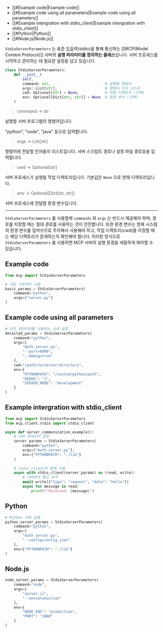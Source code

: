 - [[#Example code|Example code]]
- [[#Example code using all parameters|Example code using all parameters]]
- [[#Example intergration with stdio_client|Example intergration with stdio_client]]
- [[#Python|Python]]
- [[#Node.js|Node.js]]


`StdioServerParameters` 는 표준 입출력(stdio)을 통해 통신하는 [[MCP(Model Context Protocol)]] 서버의 **실행 파라미터를 정의하는 클래스**입니다. 서버 프로세스를 시작하고 관리하는 데 필요한 설정을 담고 있습니다.

```python
class StdioServerParameters:
    def __init__(
        self,
        command: str,                         # 실행할 명령어
        args: List[str],                      # 명령어 인자 리스트
        cwd: Optional[str] = None,            # 작업 디렉토리 (선택)
        env: Optional[Dict[str, str]] = None  # 환경 변수 (선택)
    )
```

> command -> str

실행할 서버 프로그램의 명령어입니다.

"python", "node", "java" 등으로 입력합니다.

> args -> List\[str\]

명령어에 전달할 인자들의 리스트입니다. 서버 스크립트 경로나 설정 파일 경로등을 입력합니다.

> cwd -> Optional\[str\]

서버 프로세스가 실행될 작업 디렉토리입니다. 기본값은 `None` 으로 현재 디렉토리입니다.

> env -> Optional\[Dict\[str, str\]\]

서버 프로세스에 전달할 환경 변수입니다.

---

`StdioServerParameters` 를 사용할때 `commands` 와 `args` 는 반드시 제공해야 하며, 경로를 지정할 때는 절대 경로를 사용하는 것이 안전합니다. 또한 환경 변수는 현재 시스템의 환경 변수를 덮어쓰므로 주의해서 사용해야 하고, 작업 디렉토리(cwd)를 지정할 때는 해당 디렉토리가 존재하는지 확인해야 합니다. 이러한 방식으로 `StdioServerParameters` 를 사용하면 MCP 서버의 실행 환경을 세밀하게 제어할 수 있습니다.

## Example code

```python
from mcp import StdioServerParameters

# 가장 기본적인 사용
basic_params = StdioServerParameters(
    command="python",
    args=["server.py"]
)
```

## Example code using all parameters

```python
# 모든 파라미터를 사용하는 상세 설정
detailed_params = StdioServerParameters(
    command="python",
    args=[
        "math_server.py",
        "--port=8000",
        "--debug=true"
    ],
    cwd="/path/to/server/directory",
    env={
        "PYTHONPATH": "/custom/python/path",
        "DEBUG": "1",
        "SERVER_MODE": "development"
    }
)
```

## Example intergration with stdio_client

```python
from mcp import StdioServerParameters
from mcp.client.stdio import stdio_client

async def server_communication_example():
    # 서버 파라미터 설정
    server_params = StdioServerParameters(
        command="python",
        args=["math_server.py"],
        env={"PYTHONPATH": "./lib"}
    )
    
    # stdio_client와 함께 사용
    async with stdio_client(server_params) as (read, write):
        # 서버와의 통신 로직
        await write({"type": "request", "data": "hello"})
        async for message in read:
            print(f"Received: {message}")
```

## Python

```python
# Python 서버 실행
python_server_params = StdioServerParameters(
    command="python",
    args=[
        "math_server.py",
        "--config=config.json"
    ],
    env={"PYTHONPATH": "./lib"}
)
```

## Node.js

```python
node_server_params = StdioServerParameters(
    command="node",
    args=[
        "server.js",
        "--env=production"
    ],
    env={
        "NODE_ENV": "production",
        "PORT": "3000"
    }
)
```

